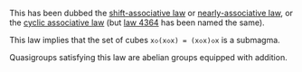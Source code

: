 This has been dubbed the [shift-associative
law](https://arxiv.org/pdf/2408.07078) or [nearly-associative
law](https://arxiv.org/pdf/2409.00390), or the [cyclic associative law](https://arxiv.org/abs/1007.2285) (but [law 4364](https://teorth.github.io/equational_theories/implications/?4364) has been named the same).

This law implies that the set of cubes `x◇(x◇x) = (x◇x)◇x` is a submagma.

Quasigroups satisfying this law are abelian groups equipped with addition.
